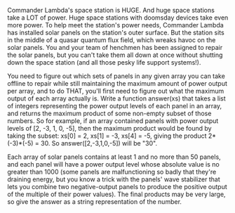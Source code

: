 Commander Lambda's space station is HUGE. And huge space stations take a LOT of power. Huge space stations with doomsday devices take even more power. To help meet the station's power needs, Commander Lambda has installed solar panels on the station's outer surface. But the station sits in the middle of a quasar quantum flux field, which wreaks havoc on the solar panels. You and your team of henchmen has been assigned to repair the solar panels, but you can't take them all down at once without shutting down the space station (and all those pesky life support systems!).

You need to figure out which sets of panels in any given array you can take offline to repair while still maintaining the maximum amount of power output per array, and to do THAT, you'll first need to figure out what the maximum output of each array actually is. Write a function answer(xs) that takes a list of integers representing the power output levels of each panel in an array, and returns the maximum product of some non-empty subset of those numbers. So for example, if an array contained panels with power output levels of [2, -3, 1, 0, -5], then the maximum product would be found by taking the subset: xs[0] = 2, xs[1] = -3, xs[4] = -5, giving the product 2*(-3)*(-5) = 30. So answer([2,-3,1,0,-5]) will be "30".

Each array of solar panels contains at least 1 and no more than 50 panels, and each panel will have a power output level whose absolute value is no greater than 1000 (some panels are malfunctioning so badly that they're draining energy, but you know a trick with the panels' wave stabilizer that lets you combine two negative-output panels to produce the positive output of the multiple of their power values). The final products may be very large, so give the answer as a string representation of the number.
